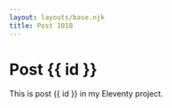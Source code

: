 ```yaml
---
layout: layouts/base.njk
title: Post 1018
---
```


# Post {{ id }}

This is post {{ id }} in my Eleventy project.
